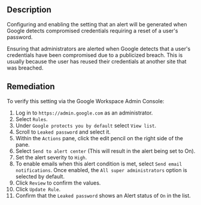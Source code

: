 ## Description

Configuring and enabling the setting that an alert will be generated when Google detects compromised credentials requiring a reset of a user's password.

Ensuring that administrators are alerted when Google detects that a user's credentials have been compromised due to a publicized breach. This is usually because the user has reused their credentials at another site that was breached.

## Remediation

To verify this setting via the Google Workspace Admin Console:

1. Log in to `https://admin.google.com` as an administrator.
2. Select `Rules`.
3. Under `Google protects you by default` select `View list`.
4. Scroll to `Leaked password` and select it.
5. Within the `Actions` pane, click the edit pencil on the right side of the pane.
6. Select `Send to alert center` (This will result in the alert being set to On).
7. Set the alert severity to `High`.
8. To enable emails when this alert condition is met, select `Send email notifications`. Once enabled, the `All super administrators` option is selected by default.
9. Click `Review` to confirm the values.
10. Click `Update Rule`.
11. Confirm that the `Leaked password` shows an Alert status of `On` in the list.
